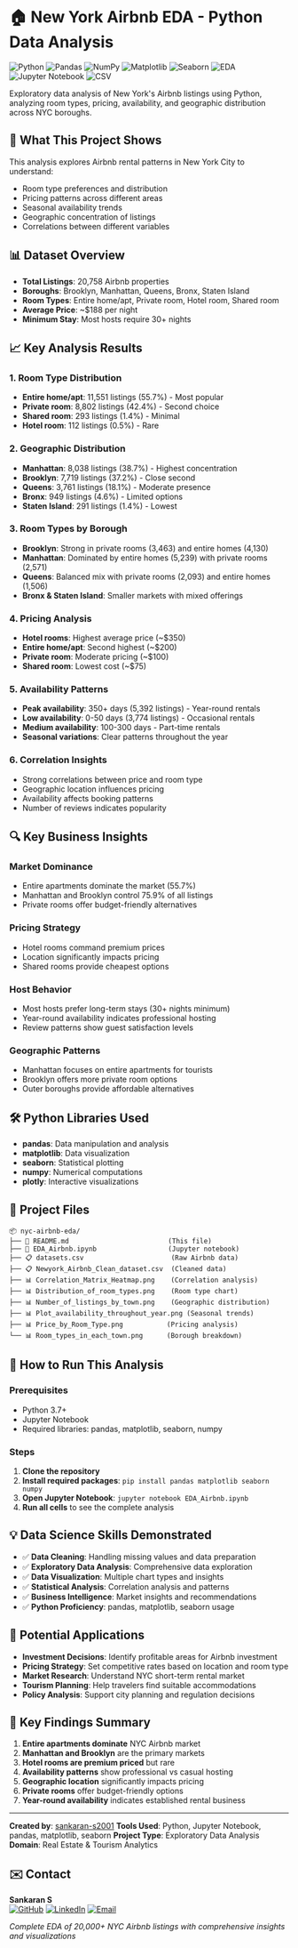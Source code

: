 # 🏠 New York Airbnb EDA - Python Data Analysis

![Python](https://img.shields.io/badge/Python-3776AB?style=for-the-badge&logo=python&logoColor=white) ![Pandas](https://img.shields.io/badge/Pandas-150458?style=for-the-badge&logo=pandas&logoColor=white) ![NumPy](https://img.shields.io/badge/NumPy-013243?style=for-the-badge&logo=numpy&logoColor=white) ![Matplotlib](https://img.shields.io/badge/Matplotlib-11557C?style=for-the-badge&logo=plotly&logoColor=white) ![Seaborn](https://img.shields.io/badge/Seaborn-4C8CBF?style=for-the-badge&logo=seaborn&logoColor=white) ![EDA](https://img.shields.io/badge/EDA-FF9800?style=for-the-badge&logo=googleanalytics&logoColor=white) ![Jupyter Notebook](https://img.shields.io/badge/Jupyter-F37626?style=for-the-badge&logo=jupyter&logoColor=white) ![CSV](https://img.shields.io/badge/CSV-1572B6?style=for-the-badge&logo=files&logoColor=white)

Exploratory data analysis of New York's Airbnb listings using Python, analyzing room types, pricing, availability, and geographic distribution across NYC boroughs.

## 🎯 What This Project Shows

This analysis explores Airbnb rental patterns in New York City to understand:

- Room type preferences and distribution
- Pricing patterns across different areas
- Seasonal availability trends
- Geographic concentration of listings
- Correlations between different variables


## 📊 Dataset Overview

- **Total Listings**: 20,758 Airbnb properties
- **Boroughs**: Brooklyn, Manhattan, Queens, Bronx, Staten Island
- **Room Types**: Entire home/apt, Private room, Hotel room, Shared room
- **Average Price**: ~\$188 per night
- **Minimum Stay**: Most hosts require 30+ nights


## 📈 Key Analysis Results

### 1. **Room Type Distribution**

- **Entire home/apt**: 11,551 listings (55.7%) - Most popular
- **Private room**: 8,802 listings (42.4%) - Second choice
- **Shared room**: 293 listings (1.4%) - Minimal
- **Hotel room**: 112 listings (0.5%) - Rare


### 2. **Geographic Distribution**

- **Manhattan**: 8,038 listings (38.7%) - Highest concentration
- **Brooklyn**: 7,719 listings (37.2%) - Close second
- **Queens**: 3,761 listings (18.1%) - Moderate presence
- **Bronx**: 949 listings (4.6%) - Limited options
- **Staten Island**: 291 listings (1.4%) - Lowest


### 3. **Room Types by Borough**

- **Brooklyn**: Strong in private rooms (3,463) and entire homes (4,130)
- **Manhattan**: Dominated by entire homes (5,239) with private rooms (2,571)
- **Queens**: Balanced mix with private rooms (2,093) and entire homes (1,506)
- **Bronx \& Staten Island**: Smaller markets with mixed offerings


### 4. **Pricing Analysis**

- **Hotel rooms**: Highest average price (~\$350)
- **Entire home/apt**: Second highest (~\$200)
- **Private room**: Moderate pricing (~\$100)
- **Shared room**: Lowest cost (~\$75)


### 5. **Availability Patterns**

- **Peak availability**: 350+ days (5,392 listings) - Year-round rentals
- **Low availability**: 0-50 days (3,774 listings) - Occasional rentals
- **Medium availability**: 100-300 days - Part-time rentals
- **Seasonal variations**: Clear patterns throughout the year


### 6. **Correlation Insights**

- Strong correlations between price and room type
- Geographic location influences pricing
- Availability affects booking patterns
- Number of reviews indicates popularity


## 🔍 Key Business Insights

### Market Dominance

- Entire apartments dominate the market (55.7%)
- Manhattan and Brooklyn control 75.9% of all listings
- Private rooms offer budget-friendly alternatives


### Pricing Strategy

- Hotel rooms command premium prices
- Location significantly impacts pricing
- Shared rooms provide cheapest options


### Host Behavior

- Most hosts prefer long-term stays (30+ nights minimum)
- Year-round availability indicates professional hosting
- Review patterns show guest satisfaction levels


### Geographic Patterns

- Manhattan focuses on entire apartments for tourists
- Brooklyn offers more private room options
- Outer boroughs provide affordable alternatives


## 🛠️ Python Libraries Used

- **pandas**: Data manipulation and analysis
- **matplotlib**: Data visualization
- **seaborn**: Statistical plotting
- **numpy**: Numerical computations
- **plotly**: Interactive visualizations


## 📁 Project Files

```
📦 nyc-airbnb-eda/
├── 📄 README.md                         (This file)
├── 📓 EDA_Airbnb.ipynb                  (Jupyter notebook)
├── 📋 datasets.csv                      (Raw Airbnb data)
├── 📋 Newyork_Airbnb_Clean_dataset.csv  (Cleaned data)
├── 📊 Correlation_Matrix_Heatmap.png    (Correlation analysis)
├── 📊 Distribution_of_room_types.png    (Room type chart)
├── 📊 Number_of_listings_by_town.png    (Geographic distribution)
├── 📊 Plot_availability_throughout_year.png (Seasonal trends)
├── 📊 Price_by_Room_Type.png           (Pricing analysis)
└── 📊 Room_types_in_each_town.png      (Borough breakdown)
```


## 🚀 How to Run This Analysis

### Prerequisites

- Python 3.7+
- Jupyter Notebook
- Required libraries: pandas, matplotlib, seaborn, numpy


### Steps

1. **Clone the repository**
2. **Install required packages**: `pip install pandas matplotlib seaborn numpy`
3. **Open Jupyter Notebook**: `jupyter notebook EDA_Airbnb.ipynb`
4. **Run all cells** to see the complete analysis

## 💡 Data Science Skills Demonstrated

- ✅ **Data Cleaning**: Handling missing values and data preparation
- ✅ **Exploratory Data Analysis**: Comprehensive data exploration
- ✅ **Data Visualization**: Multiple chart types and insights
- ✅ **Statistical Analysis**: Correlation analysis and patterns
- ✅ **Business Intelligence**: Market insights and recommendations
- ✅ **Python Proficiency**: pandas, matplotlib, seaborn usage


## 🔮 Potential Applications

- **Investment Decisions**: Identify profitable areas for Airbnb investment
- **Pricing Strategy**: Set competitive rates based on location and room type
- **Market Research**: Understand NYC short-term rental market
- **Tourism Planning**: Help travelers find suitable accommodations
- **Policy Analysis**: Support city planning and regulation decisions


## 📝 Key Findings Summary

1. **Entire apartments dominate** NYC Airbnb market
2. **Manhattan and Brooklyn** are the primary markets
3. **Hotel rooms are premium priced** but rare
4. **Availability patterns** show professional vs casual hosting
5. **Geographic location** significantly impacts pricing
6. **Private rooms** offer budget-friendly options
7. **Year-round availability** indicates established rental business

***

**Created by**: [sankaran-s2001](https://github.com/sankaran-s2001)
**Tools Used**: Python, Jupyter Notebook, pandas, matplotlib, seaborn
**Project Type**: Exploratory Data Analysis
**Domain**: Real Estate \& Tourism Analytics

## ✉️ Contact

**Sankaran S**  
[![GitHub](https://img.shields.io/badge/GitHub-181717?style=for-the-badge&logo=github&logoColor=white)](https://github.com/sankaran-s2001) [![LinkedIn](https://img.shields.io/badge/LinkedIn-0077B5?style=for-the-badge&logo=linkedin&logoColor=white)](https://www.linkedin.com/in/sankaran-s21/) [![Email](https://img.shields.io/badge/Email-D14836?style=for-the-badge&logo=gmail&logoColor=white)](mailto:sankaran121101@gmail.com)

*Complete EDA of 20,000+ NYC Airbnb listings with comprehensive insights and visualizations*
